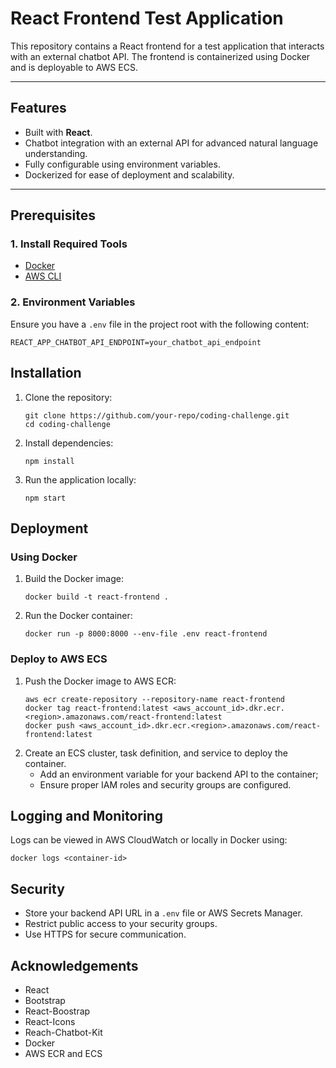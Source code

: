 # React Frontend Test Application

This repository contains a React frontend for a test application that interacts with an external chatbot API. The frontend is containerized using Docker and is deployable to AWS ECS.

---

## Features

- Built with **React**.
- Chatbot integration with an external API for advanced natural language understanding.
- Fully configurable using environment variables.
- Dockerized for ease of deployment and scalability.

---

## Prerequisites

### 1. Install Required Tools

- [Docker](https://www.docker.com/products/docker-desktop)
- [AWS CLI](https://aws.amazon.com/cli/)

### 2. Environment Variables

Ensure you have a `.env` file in the project root with the following content:

```
REACT_APP_CHATBOT_API_ENDPOINT=your_chatbot_api_endpoint
```

## Installation

1. Clone the repository:
   ```
   git clone https://github.com/your-repo/coding-challenge.git
   cd coding-challenge
   ```
2. Install dependencies:
   ```
   npm install
   ```
3. Run the application locally:
   ```
   npm start
   ```

## Deployment

### Using Docker

1. Build the Docker image:
   ```
   docker build -t react-frontend .
   ```
2. Run the Docker container:
   ```
   docker run -p 8000:8000 --env-file .env react-frontend
   ```

### Deploy to AWS ECS

1. Push the Docker image to AWS ECR:
   ```
   aws ecr create-repository --repository-name react-frontend
   docker tag react-frontend:latest <aws_account_id>.dkr.ecr.<region>.amazonaws.com/react-frontend:latest
   docker push <aws_account_id>.dkr.ecr.<region>.amazonaws.com/react-frontend:latest
   ```
2. Create an ECS cluster, task definition, and service to deploy the container.
   - Add an environment variable for your backend API to the container;
   - Ensure proper IAM roles and security groups are configured.

## Logging and Monitoring

Logs can be viewed in AWS CloudWatch or locally in Docker using:

```
docker logs <container-id>
```

## Security

- Store your backend API URL in a `.env` file or AWS Secrets Manager.
- Restrict public access to your security groups.
- Use HTTPS for secure communication.

## Acknowledgements

- React
- Bootstrap
- React-Boostrap
- React-Icons
- Reach-Chatbot-Kit
- Docker
- AWS ECR and ECS
